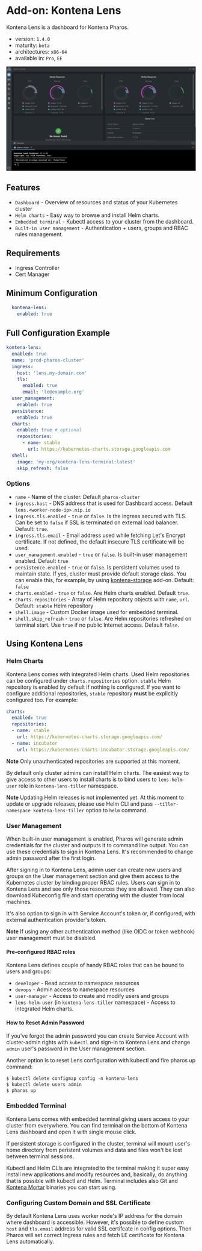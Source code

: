 # Add-on: Kontena Lens

Kontena Lens is a dashboard for Kontena Pharos.

- version: `1.4.0`
- maturity: `beta`
- architectures: `x86-64`
- available in: `Pro`, `EE`

![Lens Dashboard](/images/lens-dashboard.png)
## Features

- `Dashboard` - Overview of resources and status of your Kubernetes cluster
- `Helm charts` - Easy way to browse and install Helm charts.
- `Embedded terminal` - Kubectl access to your cluster from the dashboard.
- `Built-in user management` - Authentication + users, groups and RBAC rules management.

## Requirements
- Ingress Controller
- Cert Manager

## Minimum Configuration
```yaml
  kontena-lens:
    enabled: true
```

## Full Configuration Example

```yaml
kontena-lens:
  enabled: true
  name: 'prod-pharos-cluster'
  ingress:
    host: 'lens.my-domain.com'
    tls:
      enabled: true
      email: 'le@example.org'
  user_management:
    enabled: true
  persistence:
    enabled: true
  charts:
    enabled: true # optional
    repositories:
      - name: stable
        url: https://kubernetes-charts.storage.googleapis.com
  shell:
    image: 'my-org/kontena-lens-terminal:latest'
    skip_refresh: false
```

### Options

- `name` - Name of the cluster. Default `pharos-cluster`
- `ingress.host` - DNS address that is used for Dashboard access. Default `lens.<worker-node-ip>.nip.io`
- `ingress.tls.enabled` - `true` or `false`. Is the ingress secured with TLS. Can be set to `false` if SSL is terminated on external load balancer. Default: `true`.
- `ingress.tls.email` - Email address used while fetching Let's Encrypt certificate. If not defined, the default insecure TLS certificate will be used.
- `user_management.enabled` - `true` or `false`. Is built-in user management enabled. Default `true`
- `persistence.enabled` - `true` or `false`. Is persistent volumes used to maintain state. If yes, cluster must provide default storage class. You can enable this, for example, by using [kontena-storage](./kontena-storage.html) add-on. Default: `false`
- `charts.enabled` - `true` or `false`. Are Helm charts enabled. Default `true`.
- `charts.repositories` - Array of Helm repository objects with `name`, `url`. Default: `stable` Helm repository
- `shell.image` - Custom Docker image used for embedded terminal.
- `shell.skip_refresh` - `true` or `false`. Are Helm repositories refreshed on terminal start. Use `true` if no public Internet access. Default `false`.

## Using Kontena Lens

### Helm Charts

Kontena Lens comes with integrated Helm charts. Used Helm repositories can be configured under `charts.repositories` option. `stable` Helm repository is enabled by default if nothing is configured. If you want to configure additional repositories, `stable` repository **must** be explicitly configured too. For example:

```yaml
charts:
  enabled: true
  repositories:
  - name: stable
    url: https://kubernetes-charts.storage.googleapis.com/
  - name: incubator
    url: https://kubernetes-charts-incubator.storage.googleapis.com/
```

**Note** Only unauthenticated repositories are supported at this moment.

By default only cluster admins can install Helm charts. The easiest way to give access to other users to install charts is to bind users to `lens-helm-user` role in `kontena-lens-tiller` namespace.

**Note** Updating Helm releases is not implemented yet. At this moment to update or upgrade releases, please use Helm CLI and pass `--tiller-namespace kontena-lens-tiller` option to `helm` command.

### User Management

When built-in user management is enabled, Pharos will generate admin credentials for the cluster and outputs it to command line output. You can use these credentials to sign in Kontena Lens. It's recommended to change admin password after the first login.

After signing in to Kontena Lens, admin user can create new users and groups on the User management section and give them access to the Kubernetes cluster by binding proper RBAC rules. Users can sign in to Kontena Lens and see only those resources they are allowed. They can also download Kubeconfig file and start operating with the cluster from local machines.

It's also option to sign in with Service Account's token or, if configured, with external authentication provider's token.

**Note** If using any other authentication method (like OIDC or token webhook) user management must be disabled.

#### Pre-configured RBAC roles

Kontena Lens defines couple of handy RBAC roles that can be bound to users and groups:
- `developer` - Read access to namespace resources
- `devops` - Admin access to namespace resources
- `user-manager` - Access to create and modify users and groups
- `lens-helm-user` (in `kontena-lens-tiller` namespace) - Access to integrated Helm charts.

#### How to Reset Admin Password

If you've forgot the admin password you can create Service Account with cluster-admin rights with `kubectl` and sign-in to Kontena Lens and change `admin` user's password in the User management section.

Another option is to reset Lens configuration with kubectl and fire pharos up command:
```
$ kubectl delete configmap config -n kontena-lens
$ kubectl delete users admin
$ pharos up
```


### Embedded Terminal

Kontena Lens comes with embedded terminal giving users access to your cluster from everywhere. You can find terminal on the bottom of Kontena Lens dashboard and open it with single mouse click.

If persistent storage is configured in the cluster, terminal will mount user's home directory from peristent volumes and data and files won't be lost between terminal sessions.

Kubectl and Helm CLIs are integrated to the terminal making it super easy install new applications and modify resources and, basically, do anything that is possible with kubectl and Helm. Terminal includes also Git and [Kontena Mortar](https://github.com/kontena/mortar) binaries you can start using.

### Configuring Custom Domain and SSL Certificate

By default Kontena Lens uses worker node's IP address for the domain where dashboard is accessible. However, it's possible to define custom `host` and `tls.email` address for valid SSL certifcate in config options. Then Pharos will set correct Ingress rules and fetch LE certificate for Kontena Lens automatically.
